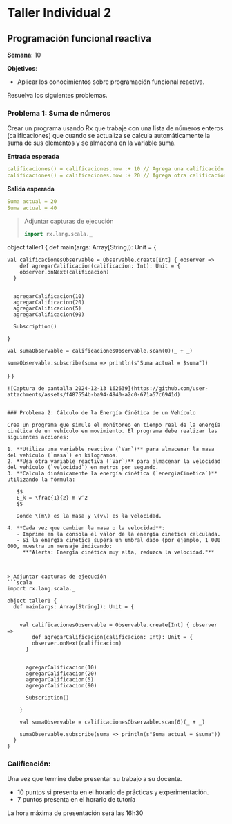# Taller Individual  2
## Programación funcional reactiva

**Semana**: 10

**Objetivos**:

- Aplicar los conocimientos sobre programación funcional reactiva.

Resuelva los siguientes problemas.

### Problema 1: Suma de números

Crear un programa usando Rx que trabaje con una lista de números enteros (calificaciones) que cuando se actualiza se calcula automáticamente la suma de sus elementos y se almacena en la variable suma.

**Entrada esperada**
```yaml
calificaciones() = calificaciones.now :+ 10 // Agrega una calificación
calificaciones() = calificaciones.now :+ 20 // Agrega otra calificación
```

**Salida esperada**
```yaml
Suma actual = 20
Suma actual = 40
```


> Adjuntar capturas de ejecución
> ```scala
> import rx.lang.scala._

object taller1 {
  def main(args: Array[String]): Unit = {


    val calificacionesObservable = Observable.create[Int] { observer =>
        def agregarCalificacion(calificacion: Int): Unit = {
        observer.onNext(calificacion)
      }


      agregarCalificacion(10)
      agregarCalificacion(20)
      agregarCalificacion(5)
      agregarCalificacion(90)

      Subscription()

    }

    val sumaObservable = calificacionesObservable.scan(0)(_ + _)

    sumaObservable.subscribe(suma => println(s"Suma actual = $suma"))
  }
}
```
![Captura de pantalla 2024-12-13 162639](https://github.com/user-attachments/assets/f487554b-ba94-4940-a2c0-671a57c6941d)


### Problema 2: Cálculo de la Energía Cinética de un Vehículo

Crea un programa que simule el monitoreo en tiempo real de la energía cinética de un vehículo en movimiento. El programa debe realizar las siguientes acciones:

1. **Utiliza una variable reactiva (`Var`)** para almacenar la masa del vehículo (`masa`) en kilogramos.
2. **Usa otra variable reactiva (`Var`)** para almacenar la velocidad del vehículo (`velocidad`) en metros por segundo.
3. **Calcula dinámicamente la energía cinética (`energiaCinetica`)** utilizando la fórmula:

   $$
   E_k = \frac{1}{2} m v^2
   $$

   Donde \(m\) es la masa y \(v\) es la velocidad.

4. **Cada vez que cambien la masa o la velocidad**:
   - Imprime en la consola el valor de la energía cinética calculada.
   - Si la energía cinética supera un umbral dado (por ejemplo, 1 000 000, muestra un mensaje indicando:  
     **"Alerta: Energía cinética muy alta, reduzca la velocidad."**



> Adjuntar capturas de ejecución
```scala
import rx.lang.scala._

object taller1 {
  def main(args: Array[String]): Unit = {


    val calificacionesObservable = Observable.create[Int] { observer =>
        def agregarCalificacion(calificacion: Int): Unit = {
        observer.onNext(calificacion)
      }


      agregarCalificacion(10)
      agregarCalificacion(20)
      agregarCalificacion(5)
      agregarCalificacion(90)

      Subscription()

    }

    val sumaObservable = calificacionesObservable.scan(0)(_ + _)

    sumaObservable.subscribe(suma => println(s"Suma actual = $suma"))
  }
}
```
### Calificación:

Una vez que termine debe presentar su trabajo a su docente.

- 10 puntos si presenta en el horario de prácticas y experimentación.
- 7 puntos presenta en el horario de tutoría

La hora máxima de presentación será las 16h30
